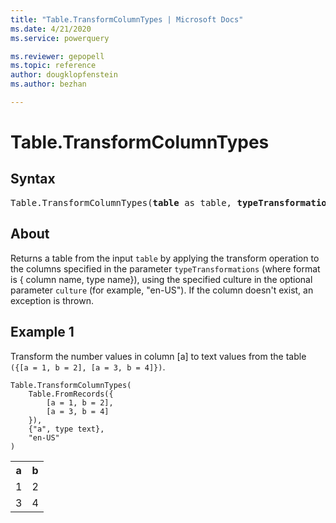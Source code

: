 ```yaml
---
title: "Table.TransformColumnTypes | Microsoft Docs"
ms.date: 4/21/2020
ms.service: powerquery

ms.reviewer: gepopell
ms.topic: reference
author: dougklopfenstein
ms.author: bezhan

---
```

# Table.TransformColumnTypes

## Syntax

<pre>
Table.TransformColumnTypes(<b>table</b> as table, <b>typeTransformations</b> as list, optional <b>culture</b> as nullable text) as table
</pre> 
  
## About  
Returns a table from the input `table` by applying the transform operation to the columns specified in the parameter `typeTransformations` (where format is { column name, type name}), using the specified culture in the optional parameter `culture` (for example, "en-US"). If the column doesn't exist, an exception is thrown.

## Example 1
Transform the number values in column [a] to text values from the table `({[a = 1, b = 2], [a = 3, b = 4]})`.

```powerquery-m
Table.TransformColumnTypes(
    Table.FromRecords({
        [a = 1, b = 2],
        [a = 3, b = 4]
    }),
    {"a", type text},
    "en-US"
)
```

<table> <tr> <th>a</th> <th>b</th> </tr> <tr> <td>1</td> <td>2</td> </tr> <tr> <td>3</td> <td>4</td> </tr> </table>
